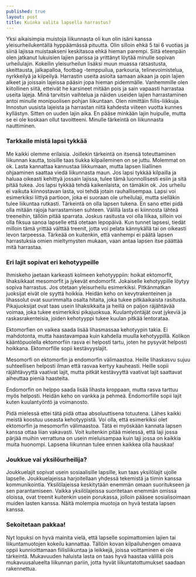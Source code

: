 ```yaml
---
published: true
layout: post
title: Kuinka valita lapsella harrastus? 
---
```



Yksi aikaisimpia muistoja liikunnasta oli kun olin isäni kanssa yleisurheilukentällä hyppäämässä pituutta. 
Olin silloin ehkä 5 tai 6 vuotias ja siinä lajissa muistaakseni keskitasoa ehkä hieman parempi. 
Siitä eteenpäin olen jatkanut lukuisien lajien parissa ja yrittänyt löytää minulle sopivan urheilulajin. 
Kokeilin yleisurheilun lisäksi muun muassa ratsastusta, skeittausta, jalkapalloa, footbag -temppuilua, parkouria, 
telinevoimistelua, nyrkkeilyä ja kiipeilyä. Harrastin useita asioita samaan aikaan ja opin lajien alkeet ja joissain 
lajeissa pääsin jopa hieman pidemmälle. Vanhemmille olen kiitollinen siitä, etteivät he karsineet mitään pois ja sain 
vapaasti harrastaa useita lajeja. Minä tarvitsin vaihtelua ja näiden useiden lajien harrastaminen antoi minulle monipuolisen 
pohjan liikuntaan. Olen nimittäin fiilis-liikkuja. Innostun uusista lajeista ja harrastan niitä kahdesta viiteen vuotta kunnes 
kyllästyn. Sitten on uuden lajin aika. En pääse minkään lajin huipulle, mutta se ei ole koskaan ollut tavoitteeni. 
Minulle tärkeintä on liikunnasta nauttiminen.

### Tarkkaile mistä lapsi tykkää

Me kaikki olemme erilaisia. Joillekin tärkeintä on itsensä toteuttaminen liikunnan kautta, toisille taas tiukka 
kilpaileminen on se juttu. Molemmat on ok. Lasta kannattaa kannustaa liikkumaan, mutta lapsen liiallinen ohjaaminen 
saattaa viedä liikunnasta maun. Jos lapsi tykkää kilpailla ja haluaa oikeasti kehittyä jossain lajissa, tulee tämä 
luonnollisesti esiin ja sitä pitää tukea. Jos lapsi tykkää tehdä kaikenlaista, on tämäkin ok. Jos urheilu ei vaikuta 
kiinnostavan lasta, voi tehdä jotain rauhallisempaa. Lapsi voi esimerkiksi liittyä partioon, joka ei suoraan ole urheilulaji, 
mutta sielläkin tulee liikuntaa rutkasti. Tärkeintä on olla lapsen tukena. En sano ettei pidä olla mitään rajoja harrastamisen 
suhteen. Välillä lasta ei kiinnosta lähteä treeneihin, tällöin pitää sparrata. Joskus rasitusta voi olla liikaa, 
silloin voi olla fiksua sanoa lapselle että otetaan lepopäivä. Kun tunnet lapsesi, tiedät milloin tämä yrittää 
välttää treenit, jotta voi pelata kännykällä tai on oikeasti levon tarpeessa. Tärkeää on kuitenkin, että vanhempi ei päätä 
lapsen harrastuksia omien mieltymysten mukaan, vaan antaa lapsen itse päättää mitä harrastaa.

### Eri lajit sopivat eri kehotyypeille

Ihmiskeho jaetaan karkeasti kolmeen kehotyyppiin: hoikat ektomorfit, lihaksikkaat mesomorfit ja jykevät endomorfit. 
Jokaiselle kehotyypille löytyy sopiva harrastus. Jos otetaan yleisurheilu esimerkiksi. Pitkänmatkan juoksijat eivät ole 
syyttä hoikkia. Heidän keho on kevytrakenteinen ja lihassolut ovat suurimmalta osalta hitaita, joka tukee pitkäaikaista 
rasitusta. Pikajuoksijat ovat taas usein lihaksikkaita ja heillä on paljon räjähtävää voimaa, joka tukee esimerkiksi 
pikajuoksua. Kuulantyöntäjät ovat jykeviä ja raskasrakenteisia, joiden kehotyyppi tukee kuulan pitkää lentorataa.

Ektomorfien on vaikea saada lisää lihasmassaa kehotyypin takia. Ei mahdotonta, mutta haastavampaa kuin kahdella muulla 
kehotyypillä. Kolikon kääntöpuolella ektomorfiin rasva ei helposti tartu, joten he pysyvät helposti hoikkana. 
Ektomorfille sopii kestävyyslajit.

Mesomorfi on ektomorfin ja endomorfin välimaastoa. Heille lihaskasvu sujuu suhteellisen helposti ilman että rasvaa 
kertyy kauheasti. Heille sopii räjähtävyyttä vaativat lajit, mutta pitkät kestävyyttä vaativat lajit saattavat aiheuttaa 
pieniä haasteita. 

Endomorfin on helppo saada lisää lihasta kroppaan, mutta rasva tarttuu myös helposti. Heidän keho on vankka ja pehmeä. 
Endomorfille sopii lajit kuten kuulantyöntö ja voimanosto.

Pidä mielessä ettei tätä pidä ottaa absoluuttisena totuutena. Lähes kaikki meistä koostuu useasta kehotyypistä. 
Voi olla, että esimerkiksi olet ektomorfin ja mesomorfin välimaastoa. Tätä ei myöskään kannata lapsen kanssa ottaa 
liian vakavasti. Voit kuitenkin pitää mielessä, että laji jossa pärjää muihin verrattuna on usein mieluisampaa kuin laji 
jossa on kaikkia muita huonompi. Lapsena liikunnan tulee ennen kaikkea olla hauskaa!

### Joukkue vai yksilöurheilija?

Joukkuelajit sopivat usein sosiaalisille lapsille, kun taas yksilölajit ujolle lapselle. Joukkuelajeissa harjoitellaan 
yhdessä tekemistä ja tiimin kanssa kommunikointia. Yksilölajeissa keskitytään enemmän omaan suoritukseen ja sen parantamiseen. 
Vaikka yksilölajeissa suoritetaan enemmän omissa oloissa, ovat treenit kuitenkin usein porukassa, jolloin pääsee 
sosialisoimaan muiden lasten kanssa. Näitä molempia muotoja on hyvä testata lapsen kanssa. 

### Sekoitetaan pakkaa!

Nyt lopuksi on hyvä mainita vielä, että lapselle sopimattomien lajien tai liikuntamuotojen kokeilu kannattaa. 
Tällöin kovan kilpailuhengen omaava oppii kunnioittamaan fiilisliikuntaa ja leikkejä, joissa voittaminen ei ole tärkeintä. 
Mukavuuden haluista lasta on taas hyvä haastaa välillä pois mukavuusalueelta liikunnan pariin, jotta hyvät 
liikuntatottumukset saadaan rakennettua.

